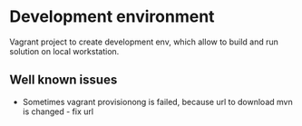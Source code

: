 # Development environment

Vagrant project to create development env, which allow to build and run solution on local workstation. 


## Well known issues

 * Sometimes vagrant provisionong is failed, because url to download mvn is changed - fix url

